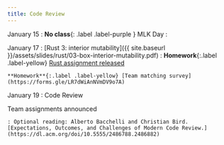 ```yaml
---
title: Code Review
---
```


January 15
: **No class**{: .label .label-purple } MLK Day
  : 
  

January 17
: [Rust 3: interior mutability]({{ site.baseurl }}/assets/slides/rust/03-box-interior-mutability.pdf)
  : **Homework**{:.label .label-yellow} [Rust assignment released](../rust-assignment)

    **Homework**{:.label .label-yellow} [Team matching survey](https://forms.gle/LR7dWiAnNVmDV9o7A)

January 19
: Code Review

  Team assignments announced

    : Optional reading: Alberto Bacchelli and Christian Bird. [Expectations, Outcomes, and Challenges of Modern Code Review.](https://dl.acm.org/doi/10.5555/2486788.2486882)

